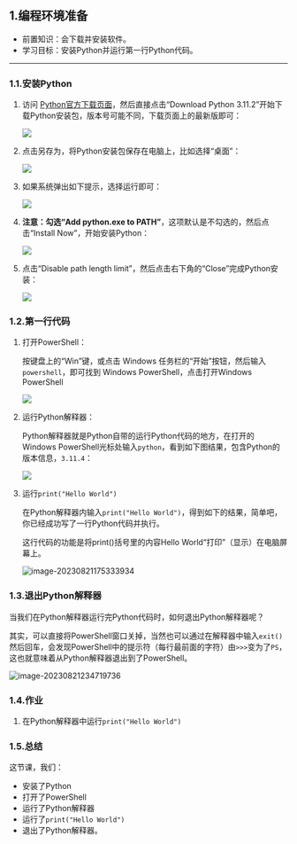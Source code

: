 ## 1.编程环境准备

* 前置知识：会下载并安装软件。
* 学习目标：安装Python并运行第一行Python代码。

------

### 1.1.安装Python

1. 访问 [Python官方下载页面](https://www.python.org/downloads/)，然后直接点击“Download Python 3.11.2”开始下载Python安装包，版本号可能不同，下载页面上的最新版即可：

   ![](https://raw.githubusercontent.com/vwumumu/images/master/image-20230222195705541.png)

2. 点击另存为，将Python安装包保存在电脑上，比如选择“桌面”：

   ![](https://raw.githubusercontent.com/vwumumu/images/master/image-20230222195857243.png)

3. 如果系统弹出如下提示，选择运行即可：

   ![](https://raw.githubusercontent.com/vwumumu/images/master/image-20230222200252815.png)


4. **注意：勾选“Add python.exe to PATH”**，这项默认是不勾选的，然后点击“Install Now”，开始安装Python：

   ![](https://raw.githubusercontent.com/vwumumu/images/master/image-20230222200409378.png)

5. 点击“Disable path length limit”，然后点击右下角的“Close”完成Python安装：

   ![](https://raw.githubusercontent.com/vwumumu/images/master/image-20230222200550262.png)

### 1.2.第一行代码

1. 打开PowerShell：

   按键盘上的“Win”键，或点击 Windows 任务栏的“开始”按钮，然后输入`powershell`，即可找到 Windows PowerShell，点击打开Windows PowerShell

   ![](https://raw.githubusercontent.com/vwumumu/images/master/20230821173945.png)

2. 运行Python解释器：

   Python解释器就是Python自带的运行Python代码的地方，在打开的 Windows PowerShell光标处输入`python`，看到如下图结果，包含Python的版本信息，`3.11.4`：

   ![](https://raw.githubusercontent.com/vwumumu/images/master/20230821174649.png)

3. 运行`print("Hello World")`

   在Python解释器内输入`print("Hello World")`，得到如下的结果，简单吧，你已经成功写了一行Python代码并执行。

   这行代码的功能是将print()括号里的内容Hello World“打印”（显示）在电脑屏幕上。

   ![image-20230821175333934](https://raw.githubusercontent.com/vwumumu/images/master/image-20230821175333934.png)

### 1.3.退出Python解释器

当我们在Python解释器运行完Python代码时，如何退出Python解释器呢？

其实，可以直接将PowerShell窗口关掉，当然也可以通过在解释器中输入`exit()`然后回车，会发现PowerShell中的提示符（每行最前面的字符）由`>>>`变为了`PS`，这也就意味着从Python解释器退出到了PowerShell。

![image-20230821234719736](https://raw.githubusercontent.com/vwumumu/images/master/image-20230821234719736.png)

### 1.4.作业

1. 在Python解释器中运行`print("Hello World")`

### 1.5.总结

这节课，我们：

* 安装了Python
* 打开了PowerShell
* 运行了Python解释器
* 运行了`print("Hello World")`
* 退出了Python解释器。